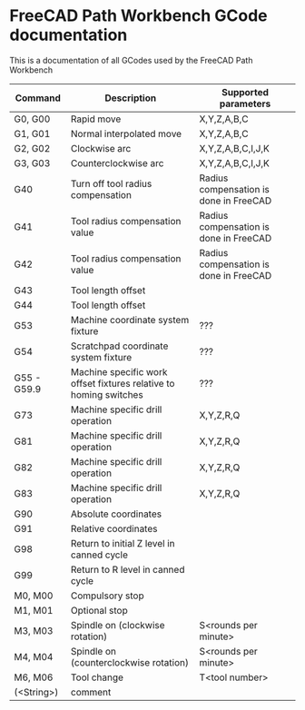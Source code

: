 # FreeCAD Path Workbench GCode documentation

This is a documentation of all GCodes used by the FreeCAD Path Workbench

| Command      | Description                                                       | Supported parameters                   |
|--------------|-------------------------------------------------------------------|----------------------------------------|
| G0, G00      | Rapid move                                                        | X,Y,Z,A,B,C                            |
| G1, G01      | Normal interpolated move                                          | X,Y,Z,A,B,C                            |
| G2, G02      | Clockwise arc                                                     | X,Y,Z,A,B,C,I,J,K                      |
| G3, G03      | Counterclockwise arc                                              | X,Y,Z,A,B,C,I,J,K                      |
| G40          | Turn off tool radius compensation                                 | Radius compensation is done in FreeCAD |
| G41          | Tool radius compensation value                                    | Radius compensation is done in FreeCAD |
| G42          | Tool radius compensation value                                    | Radius compensation is done in FreeCAD |
| G43          | Tool length offset                                                |                                        |
| G44          | Tool length offset                                                |                                        |
| G53          | Machine coordinate system fixture                                 | ???                                    |
| G54          | Scratchpad coordinate system fixture                              | ???                                    |
| G55 - G59.9  | Machine specific work offset fixtures relative to homing switches | ???                                    |
| G73          | Machine specific drill operation                                  | X,Y,Z,R,Q                              |
| G81          | Machine specific drill operation                                  | X,Y,Z,R,Q                              |
| G82          | Machine specific drill operation                                  | X,Y,Z,R,Q                              |
| G83          | Machine specific drill operation                                  | X,Y,Z,R,Q                              |
| G90          | Absolute coordinates                                              |                                        |
| G91          | Relative coordinates                                              |                                        |
| G98          | Return to initial Z level in canned cycle                         |                                        |
| G99          | Return to R level in canned cycle                                 |                                        |
| M0, M00      | Compulsory stop                                                   |                                        |
| M1, M01      | Optional stop                                                     |                                        |
| M3, M03      | Spindle on (clockwise rotation)                                   | S\<rounds per minute\>                 |
| M4, M04      | Spindle on (counterclockwise rotation)                            | S\<rounds per minute\>                 |
| M6, M06      | Tool change                                                       | T\<tool number\>                       |
| (\<String\>) | comment                                                           |                                        |
